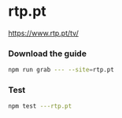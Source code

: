 # rtp.pt

https://www.rtp.pt/tv/

### Download the guide

```sh
npm run grab --- --site=rtp.pt
```

### Test

```sh
npm test ---rtp.pt
```

